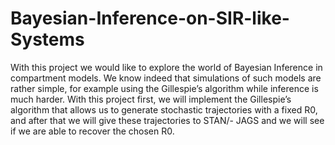 # Bayesian-Inference-on-SIR-like-Systems
With this project we would like to explore the world of Bayesian Inference in compartment models. We know indeed that simulations of such models are rather simple, for example using the Gillespie’s algorithm while inference is much harder. With this project first, we will implement the Gillespie’s algorithm that allows us to generate stochastic trajectories with a fixed R0, and after that we will give these trajectories to STAN/- JAGS and we will see if we are able to recover the chosen R0.
